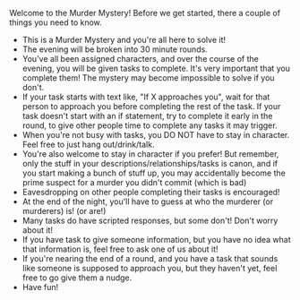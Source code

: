 Welcome to the Murder Mystery! Before we get started, there a couple of things you need to know.
- This is a Murder Mystery and you're all here to solve it!
- The evening will be broken into 30 minute rounds.
- You've all been assigned characters, and over the course of the evening, you will be given tasks to complete. It's very important that you complete them! The mystery may become impossible to solve if you don't. 
- If your task starts with text like, "If X approaches you", wait for that person to approach you before completing the rest of the task. If your task doesn't start with an if statement, try to complete it early in the round, to give other people time to complete any tasks it may trigger.
- When you're not busy with tasks, you DO NOT have to stay in character. Feel free to just hang out/drink/talk.
- You're also welcome to stay in character if you prefer! But remember, only the stuff in your descriptions/relationships/tasks is canon, and if you start making a bunch of stuff up, you may accidentally become the prime suspect for a murder you didn't commit (which is bad)
- Eavesdropping on other people completing their tasks is encouraged!
- At the end of the night, you'll have to guess at who the murderer (or murderers) is! (or are!)
- Many tasks do have scripted responses, but some don't! Don't worry about it!
- If you have task to give someone information, but you have no idea what that information is, feel free to ask one of us about it!
- If you're nearing the end of a round, and you have a task that sounds like someone is supposed to approach you, but they haven't yet, feel free to go give them a nudge.
- Have fun!